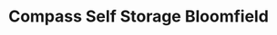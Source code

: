 ---
title: "Compass Self Storage Bloomfield"
url: /bloomfield/compass-self-storage-bloomfield/
shop: storage rental
---